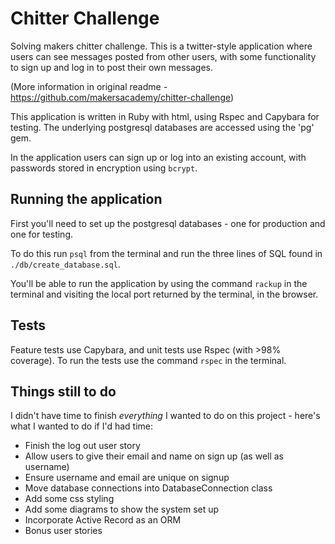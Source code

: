 # Chitter Challenge
Solving makers chitter challenge. This is a twitter-style application where users can see messages posted from other users, with some functionality to sign up and log in to post their own messages.

(More information in original readme - https://github.com/makersacademy/chitter-challenge)

This application is written in Ruby with html, using Rspec and Capybara for testing. The underlying postgresql databases are accessed using the 'pg' gem.

In the application users can sign up or log into an existing account, with passwords stored in encryption using `bcrypt`.

## Running the application

First you'll need to set up the postgresql databases - one for production and one for testing.

To do this run `psql` from the terminal and run the three lines of SQL found in `./db/create_database.sql`.

You'll be able to run the application by using the command `rackup` in the terminal and visiting the local port returned by the terminal, in the browser.

## Tests
Feature tests use Capybara, and unit tests use Rspec (with >98% coverage). To run the tests use the command `rspec` in the terminal.

## Things still to do
I didn't have time to finish _everything_ I wanted to do on this project - here's what I wanted to do if I'd had time:

* Finish the log out user story
* Allow users to give their email and name on sign up (as well as username)
* Ensure username and email are unique on signup
* Move database connections into DatabaseConnection class
* Add some css styling
* Add some diagrams to show the system set up
* Incorporate Active Record as an ORM
* Bonus user stories
